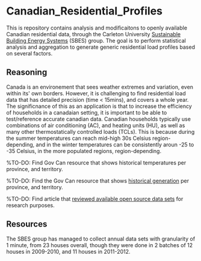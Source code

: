 # Canadian_Residential_Profiles
This is repository contains analysis and modificaitons to openly available Canadian residential data, through the Carleton University [Sustainable Building Energy Systems](https://carleton.ca/sbes/) (SBES) group. The goal is to perform statistical analysis and aggregation to generate generic residential load profiles based on several factors.

## Reasoning
Canada is an environement that sees weather extremes and variation, even within its' own borders. However, it is challenging to find residential load data that has detailed precision (time < 15mins), and covers a whole year. The significnance of this as an application is that to increase the efficiency of households in a canadaian setting, it is important to be able to test/reference accurate canadian data. Canadian households typically use combinations of air conditioning (AC), and heating units (HU), as well as many other thermostatically controlled loads (TCLs). This is because during the summer temperatures can reach mid-high 30s Celsius region-depending, and in the winter temperatures can be consistently aroun -25 to -35 Celsius, in the more populated regions, region-depending.

%TO-DO: Find Gov Can resource that shows historical temperatures per province, and territory.

%TO-DO: Find the Gov Can resource that shows [historical generation](https://www.cer-rec.gc.ca/en/data-analysis/energy-markets/provincial-territorial-energy-profiles/provincial-territorial-energy-profiles-canada.html) per province, and territory.

%TO-DO: Find article that [reviewed available open source data sets](https://www.sciencedirect.com/science/article/pii/S037877882030815X) for research purposes. 

## Resources
The SBES group has managed to collect annual data sets with granularity of 1 minute, from 23 houses overall, though they were done in 2 batches of 12 houses in 2009-2010, and 11 houses in 2011-2012.
